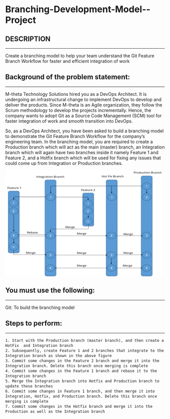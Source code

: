 # Branching-Development-Model--Project

## DESCRIPTION
---
Create a branching model to help your team understand the Git Feature Branch Workflow for faster and efficient integration of work

## Background of the problem statement:
---
M-theta Technology Solutions hired you as a DevOps Architect. It is undergoing an infrastructural change to implement DevOps to develop and deliver the products. Since M-theta is an Agile organization, they follow the Scrum methodology to develop the projects incrementally. Hence, the company wants to adopt Git as a Source Code Management (SCM) tool for faster integration of work and smooth transition into DevOps.

So, as a DevOps Architect, you have been asked to build a branching model to demonstrate the Git Feature Branch Workflow for the company’s engineering team. In the branching model, you are required to create a Production branch which will act as the main (master) branch, an Integration branch which will again have two branches inside it namely Feature 1 and Feature 2, and a Hotfix branch which will be used for fixing any issues that could come up from Integration or Production branches.

![Branching Model](image.png)

## You must use the following:
---
Git: To build the branching model

## Steps to perform:
---

    1. Start with the Production branch (master branch), and then create a HotFix  and Integration branch
    2. Subsequently, create Feature 1 and 2 branches that integrate to the Integration branch as shown in the above figure
    3. Commit some changes in the Feature 2 branch and merge it into the Integration branch. Delete this branch once merging is complete
    4. Commit some changes in the Feature 1 branch and rebase it to the Integration branch
    5. Merge the Integration branch into Hotfix and Production branch to update these branches
    6. Commit some changes in Feature 1 branch, and then merge it into Integration, Hotfix, and Production branch. Delete this branch once merging is complete
    7. Commit some changes in the Hotfix branch and merge it into the Production as well as the Integration branch

